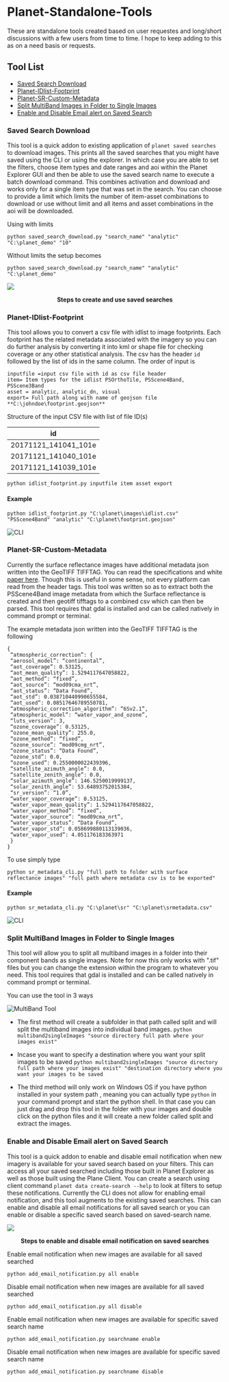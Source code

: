 # Planet-Standalone-Tools
These are standalone tools created based on user requestes and long/short discussions with a few users from time to time. I hope to keep adding to this as on a need basis or requests.

## Tool List
* [Saved Search Download](#saved-search-download)
* [Planet-IDlist-Footprint](#planet-idlist-footprint)
* [Planet-SR-Custom-Metadata](#planet-sr-custom-metadata)
* [Split MultiBand Images in Folder to Single Images](#split-multiband-images-in-folder-to-single-images)
* [Enable and Disable Email alert on Saved Search](#enable-and-disable-email-alert-on-saved-search)

### Saved Search Download
This tool is a quick addon to existing application of ```planet saved searches``` to download images. This prints all the saved searches that you might have saved using the CLI or using the explorer. In which case you are able to set the filters, choose item types and date ranges and aoi within the Planet Explorer GUI and then be able to use the saved search name to execute a batch download command. This combines activation and download and works only for a single item type that was set in the search. You can choose to provide a limit which limits the number of item-asset combinations to download or use without limit and all items and asset combinations in the aoi will be downloaded.

Using with limits

```python saved_search_download.py "search_name" "analytic" "C:\planet_demo" "10"```

Without limits the setup becomes

```python saved_search_download.py "search_name" "analytic" "C:\planet_demo"```

<img src="/images/saved_searches.gif">

<p align="center">
  <b>Steps to create and use saved searches</b>
</p>

### Planet-IDlist-Footprint
This tool allows you to convert a csv file with idlist to image footprints. Each footprint has the related metadata associated with the imagery so you can do further analysis by converting it into kml or shape file for checking coverage or any other statistical analysis. The csv has the header ```id``` followed by the list of ids in the same column. The order of input is
```
inputfile =input csv file with id as csv file header
item= Item types for the idlist PSOrthoTile, PSScene4Band, PSScene3Band
asset = analytic, analytic_dn, visual
export= Full path along with name of geojson file **C:\johndoe\footprint.geojson**
```

Structure of the input CSV file with list of file ID(s)

|                <center>id</center>            |
|-----------------------------------------------|
| <center>20171121_141041_101e</center>         |
| <center>20171121_141040_101e</center>         |
| <center>20171121_141039_101e</center>         |


```python idlist_footprint.py inputfile item asset export```

#### Example

```python idlist_footprint.py "C:\planet\images\idlist.csv" "PSScene4Band" "analytic" "C:\planet\footprint.geojson"```

![CLI](https://i.imgur.com/C2WXwwz.gif)

### Planet-SR-Custom-Metadata
Currently the surface reflectance images have additional metadata json written into the GeoTIFF TIFFTAG. You can read the specifications and white [paper here](https://assets.planet.com/marketing/PDF/Planet_Surface_Reflectance_Technical_White_Paper.pdf). Though this is useful in some sense, not every platform can read from the header tags. This tool was written so as to extract both the PSScene4Band image metadata from which the Surface reflectance is created and then geotiff tifftags to a combined csv which can then be parsed. This tool requires that gdal is installed and can be called natively in command prompt or terminal.

The example metadata json written into the GeoTIFF TIFFTAG is the following

```
{
 “atmospheric_correction”: {
 “aerosol_model”: “continental”,
 “aot_coverage”: 0.53125,
 “aot_mean_quality”: 1.5294117647058822,
 “aot_method”: “fixed”,
 “aot_source”: “mod09cma_nrt”,
 “aot_status”: “Data Found”,
 “aot_std”: 0.038710440990655584,
 “aot_used”: 0.08517646789550781,
 “atmospheric_correction_algorithm”: “6Sv2.1”,
 “atmospheric_model”: “water_vapor_and_ozone”,
 “luts_version”: 3,
 “ozone_coverage”: 0.53125,
 “ozone_mean_quality”: 255.0,
 “ozone_method”: “fixed”,
 “ozone_source”: “mod09cmg_nrt”,
 “ozone_status”: “Data Found”,
 “ozone_std”: 0.0,
 “ozone_used”: 0.2550000022439396,
 “satellite_azimuth_angle”: 0.0,
 “satellite_zenith_angle”: 0.0,
 “solar_azimuth_angle”: 146.5250019999137,
 “solar_zenith_angle”: 53.64893752015384,
 “sr_version”: “1.0”,
 “water_vapor_coverage”: 0.53125,
 “water_vapor_mean_quality”: 1.5294117647058822,
 “water_vapor_method”: “fixed”,
 “water_vapor_source”: “mod09cma_nrt”,
 “water_vapor_status”: “Data Found”,
 “water_vapor_std”: 0.058699880113139036,
 “water_vapor_used”: 4.051176183363971
 }
}
```
To use simply type

```python sr_metadata_cli.py "full path to folder with surface reflectance images" "full path where metadata csv is to be exported"```

#### Example

```python sr_metadata_cli.py "C:\planet\sr" "C:\planet\srmetadata.csv"```

![CLI](https://i.imgur.com/ZgCDijB.gif)


### Split MultiBand Images in Folder to Single Images

This tool will allow you to split all multiband images in a folder into their component bands as single images. Note for now this only works with ".tif" files but you can change the extension within the program to whatever you need. This tool requires that gdal is installed and can be called natively in command prompt or terminal.

You can use the tool in 3 ways

![MultiBand Tool](https://i.imgur.com/viimtTg.gif)

* The first method will create a subfolder in that path called split and will split the multiband images into individual band images.
```python multiband2singleImages "source directory full path where your images exist"```


* Incase you want to specify a destination where you want your split images to be saved
```python multiband2singleImages "source directory full path where your images exist" "destination directory where you want your images to be saved```

* The third method will only work on Windows OS if you have python installed in your system path , meaning you can actually type ```python```
in your command prompt and start the python shell. In that case you can just drag and drop this tool in the folder with your images and double click on the python files and it will create a new folder called split and extract the images.


### Enable and Disable Email alert on Saved Search
This tool is a quick addon to enable and disable email notification when new imagery is available for your saved search based on your filters. This can access all your saved searched including those built in Planet Explorer as well as those built using the Plane Client. You can create a search using client command ```planet data create-search --help``` to look at filters to setup these notifications. Currently the CLI does not allow for enabling email notification, and this tool augments to the existing saved searches. This can enable and disable all email notifications for all saved search or you can enable or disable a specific saved search based on saved-search name.

<img src="/images/add_email.gif">

<p align="center">
  <b>Steps to enable and disable email notification on saved searches</b>
</p>

Enable email notification when new images are available for all saved searched

```python add_email_notification.py all enable```

Disable email notification when new images are available for all saved searched

```python add_email_notification.py all disable```

Enable email notification when new images are available for specific saved search name

```python add_email_notification.py searchname enable```

Disable email notification when new images are available for specific saved search name

```python add_email_notification.py searchname disable```
